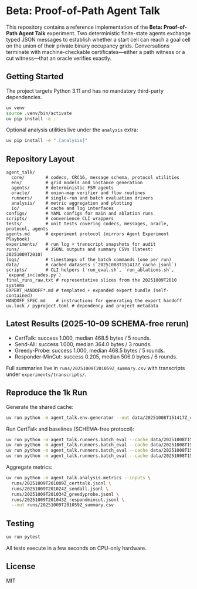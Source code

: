 # Beta: Proof-of-Path Agent Talk

This repository contains a reference implementation of the **Beta: Proof-of-Path Agent Talk** experiment. Two deterministic finite-state agents exchange typed JSON messages to establish whether a start cell can reach a goal cell on the union of their private binary occupancy grids. Conversations terminate with machine-checkable certificates—either a path witness or a cut witness—that an oracle verifies exactly.

## Getting Started

The project targets Python 3.11 and has no mandatory third-party dependencies.

```bash
uv venv
source .venv/bin/activate
uv pip install -e .
```

Optional analysis utilities live under the `analysis` extra:

```bash
uv pip install -e ".[analysis]"
```

## Repository Layout

```
agent_talk/
  core/        # codecs, CRC16, message schema, protocol utilities
  env/         # grid models and instance generation
  agents/      # deterministic FSM agents
  oracle/      # union-map verifier and flow routines
  runners/     # single-run and batch evaluation drivers
  analysis/    # metric aggregation and plotting
  io/          # cache and log interfaces
configs/       # YAML configs for main and ablation runs
scripts/       # convenience CLI wrappers
tests/         # unit tests covering codecs, messages, oracle, protocol, agents
agents.md      # experiment protocol (mirrors Agent Experiment Playbook)
experiments/   # run log + transcript snapshots for audit
runs/          # JSONL outputs and summary CSVs (latest: 20251009T2010)
logs/          # timestamps of the batch commands (one per run)
data/          # cached datasets (`20251008T151417Z_cache.jsonl`)
scripts/       # CLI helpers (`run_eval.sh`, `run_ablations.sh`, `expand_includes.py`)
final_runs_raw.txt # representative slices from the 20251009T2010 systems
EXPERT_HANDOFF*.md # templated + expanded expert bundle (self-contained)
HANDOFF_SPEC.md    # instructions for generating the expert handoff
uv.lock / pyproject.toml # dependency and project metadata
```

## Latest Results (2025-10-09 SCHEMA-free rerun)

- CertTalk: success 1.000, median 468.5 bytes / 5 rounds.
- Send-All: success 1.000, median 364.0 bytes / 3 rounds.
- Greedy-Probe: success 1.000, median 468.5 bytes / 5 rounds.
- Responder-MinCut: success 0.205, median 506.0 bytes / 6 rounds.

Full summaries live in `runs/20251009T201059Z_summary.csv` with transcripts under `experiments/transcripts/`.

## Reproduce the 1k Run

Generate the shared cache:

```bash
uv run python -m agent_talk.env.generator --out data/20251008T151417Z_cache.jsonl --n 1000 --size 10 --seed 123
```

Run CertTalk and baselines (SCHEMA-free protocol):

```bash
uv run python -m agent_talk.runners.batch_eval --cache data/20251008T151417Z_cache.jsonl --system certtalk --out runs/20251009T201009Z_certtalk.jsonl
uv run python -m agent_talk.runners.batch_eval --cache data/20251008T151417Z_cache.jsonl --system sendall --out runs/20251009T201024Z_sendall.jsonl
uv run python -m agent_talk.runners.batch_eval --cache data/20251008T151417Z_cache.jsonl --system greedyprobe --out runs/20251009T201034Z_greedyprobe.jsonl
uv run python -m agent_talk.runners.batch_eval --cache data/20251008T151417Z_cache.jsonl --system respondermincut --out runs/20251009T201043Z_respondmincut.jsonl
```

Aggregate metrics:

```bash
uv run python -m agent_talk.analysis.metrics --inputs \
  runs/20251009T201009Z_certtalk.jsonl \
  runs/20251009T201024Z_sendall.jsonl \
  runs/20251009T201034Z_greedyprobe.jsonl \
  runs/20251009T201043Z_respondmincut.jsonl \
  --out runs/20251009T201059Z_summary.csv
```

## Testing

```bash
uv run pytest
```

All tests execute in a few seconds on CPU-only hardware.

## License

MIT
